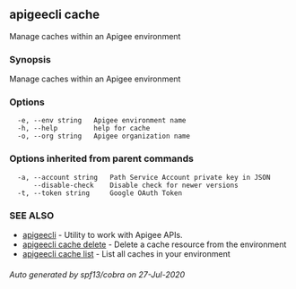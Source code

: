 ## apigeecli cache

Manage caches within an Apigee environment

### Synopsis

Manage caches within an Apigee environment

### Options

```
  -e, --env string   Apigee environment name
  -h, --help         help for cache
  -o, --org string   Apigee organization name
```

### Options inherited from parent commands

```
  -a, --account string   Path Service Account private key in JSON
      --disable-check    Disable check for newer versions
  -t, --token string     Google OAuth Token
```

### SEE ALSO

* [apigeecli](apigeecli.md)	 - Utility to work with Apigee APIs.
* [apigeecli cache delete](apigeecli_cache_delete.md)	 - Delete a cache resource from the environment
* [apigeecli cache list](apigeecli_cache_list.md)	 - List all caches in your environment

###### Auto generated by spf13/cobra on 27-Jul-2020
